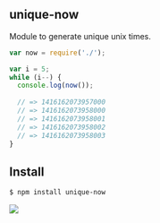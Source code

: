## unique-now

Module to generate unique unix times.

```js
var now = require('./');

var i = 5;
while (i--) {
  console.log(now());
  
  // => 1416162073957000
  // => 1416162073958000
  // => 1416162073958001
  // => 1416162073958002
  // => 1416162073958003
}
```

## Install

```bash
$ npm install unique-now
```

![](https://dl.dropboxusercontent.com/s/r8lgjyub98v8j55/npmel_34.jpg)
